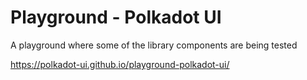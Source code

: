 # Playground - Polkadot UI

A playground where some of the library components are being tested

https://polkadot-ui.github.io/playground-polkadot-ui/

